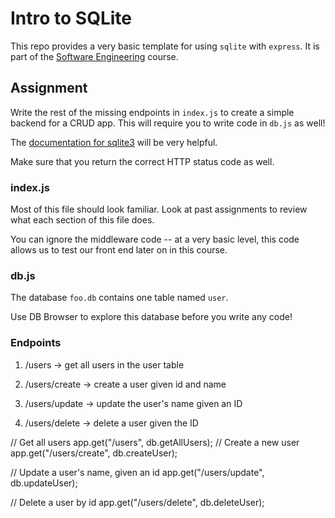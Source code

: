 # Intro to SQLite
This repo provides a very basic template for using `sqlite` with `express`. It is part of the [Software Engineering](https://edu.lester-lee.com/software-engineering/) course.

## Assignment
Write the rest of the missing endpoints in `index.js` to create a simple backend for a CRUD app.  This will require you to write code in `db.js` as well!

The [documentation for sqlite3](https://github.com/mapbox/node-sqlite3/wiki/API) will be very helpful.

Make sure that you return the correct HTTP status code as well.

### index.js
Most of this file should look familiar. Look at past assignments to review what each section of this file does.

You can ignore the middleware code -- at a very basic level, this code allows us to test our front end later on in this course.

### db.js
The database `foo.db` contains one table named `user`.

Use DB Browser to explore this database before you write any code!

### Endpoints
1. /users -> get all users in the user table

2. /users/create -> create a user given id and name

3. /users/update -> update the user's name given an ID

4. /users/delete -> delete a user given the ID

// Get all users
app.get("/users", db.getAllUsers);
// Create a new user
app.get("/users/create",  db.createUser);

// Update a user's name, given an id
app.get("/users/update", db.updateUser);

// Delete a user by id
app.get("/users/delete", db.deleteUser);